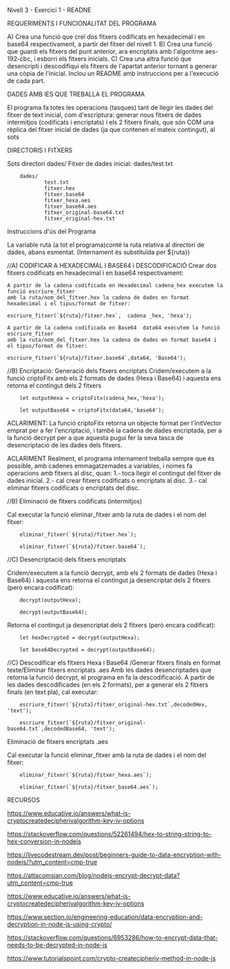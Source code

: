 Nivell 3 - Exercici 1 - READNE

REQUERIMENTS I FUNCIONALITAT DEL PROGRAMA 

A) Crea una funció que creï dos fitxers codificats en hexadecimal i en base64 respectivament, 
a partir del fitxer del nivell 1.
B) Crea una funció que guardi els fitxers del punt anterior, ara encriptats amb l'algoritme aes-192-cbc, 
i esborri els fitxers inicials.
C) Crea una altra funció que desencripti i descodifiqui els fitxers de l'apartat anterior 
tornant a generar una còpia de l'inicial.
Inclou un README amb instruccions per a l'execució de cada part. 


DADES AMB lES QUE TREBALLA EL PROGRAMA

El programa fa totes les operacions (tasques) tant de llegir les dades del fitxer de text inicial, 
com d'escriptura: generar nous fitxers de dades intermitjos (codificats i encriptats) i els 2 fitxers finals,
que són COM una rèplica del fitxer inicial de dades (ja que contenen el mateix contingut), al sots

DIRECTORIS I FITXERS

Sots directori dades/
Fitxer de dades inicial: dades/test.txt

        dades/
                test.txt
                fitxer.hex
                fitxer.base64
                fitxer_hexa.aes
                fitxer_base64.aes
                fitxer_original-base64.txt
                fitxer_original-hex.txt

Instruccions d'ús del Programa

La variable ruta (a tot el programa)conté la ruta relativa al directori de dades, abans esmentat.
(Internament és substituïda per ${ruta}) 

 //A) CODIFICAR A HEXADECIMAL I BASE64 i DESCODIFICACIÓ
    Crear dos fitxers codificats en hexadecimal i en base64 respectivament:

    A partir de la cadena codificada en Hexadecimal cadena_hex executem la funció escriure_fitxer
    amb la ruta/nom_del_fitxer.hex la cadena de dades en format hexadecimal i el tipus/format de fitxer:

    escriure_fitxer(`${ruta}/fitxer.hex`,  cadena _hex, 'hexa');
    
    A partir de la cadena codificada en Base64  data64 executem la funció escriure_fitxer
    amb la ruta/nom_del_fitxer.hex la cadena de dades en format base64 i el tipus/format de fitxer: 

    escriure_fitxer(`${ruta}/fitxer.base64`,data64, 'Base64');

//B) Encriptació: Generació dels fitxers encriptats
Cridem/executem a la funció criptoFitx amb els 2 formats de dades (Hexa i Base64) i aquesta ens retorna 
el contingut dels 2 fitxers 

        let outputHexa = criptoFitx(cadena_hex,'hexa');
        
        let outputBase64 = criptoFitx(data64,'base64');

ACLARIMENT:
La funció criptoFitx retorna un objecte format per l'initVector emprat per a fer l'encriptació, i també la cadena de 
dades encriptada, per a la funció decrypt per a que aquesta pugui fer la seva tasca de desencriptació de les dades dels fitxers.

ACLARIMENT
Realment, el programa internament treballa sempre que és possible, amb cadenes emmagatzemades a variables, i nomes fa operacions amb fitxers al disc, quan:
        1.- toca llegir el contingut del fitxer de dades inicial.
        2.- cal crear fitxers codificats o encriptats al disc.
        3.- cal eliminar fitxers codificats o encriptats del disc.


//B) Eliminació de fitxers codificats (intermitjos)

Cal executar la funció eliminar_fitxer amb la ruta de dades i el nom del fitxer:

        eliminar_fitxer(`${ruta}/fitxer.hex`);
        
        eliminar_fitxer(`${ruta}/fitxer.base64`);

//C) Desencriptació dels fitxers encriptats

Cridem/executem a la funció decrypt, amb els 2 formats de dades (Hexa i Base64) i aquesta ens retorna 
el contingut ja desencriptat dels 2 fitxers (però encara codificat):

        decrypt(outputHexa);
        
        decrypt(outputBase64);
        
Retorna el contingut ja desencriptat dels 2 fitxers (però encara codificat):

        let hexDecrypted = decrypt(outputHexa);
        
        let base64Decrypted = decrypt(outputBase64);

//C) Descodificar els fitxers Hexa i Base64 /Generar fitxers finals en format texte/Eliminar fitxers encriptats .aes
Amb les dades desencriptades que retorna la funció decrypt, el programa en fa la descodificació. 
A partir de les dades descodificades (en els 2 formats), per a generar els 2 fitxers finals (en text pla), cal executar:

        escriure_fitxer(`${ruta}/fitxer_original-hex.txt`,decodedHex, 'text');
        
        escriure_fitxer(`${ruta}/fitxer_original-base64.txt`,decodedBase64, 'text');

Eliminació de fitxers encriptats .aes 

Cal executar la funció eliminar_fitxer amb la ruta de dades i el nom del fitxer:

        eliminar_fitxer(`${ruta}/fitxer_hexa.aes`);

        eliminar_fitxer(`${ruta}/fitxer_base64.aes`);


RECURSOS

https://www.educative.io/answers/what-is-cryptocreatedecipherivalgorithm-key-iv-options

https://stackoverflow.com/questions/52261494/hex-to-string-string-to-hex-conversion-in-nodejs

https://livecodestream.dev/post/beginners-guide-to-data-encryption-with-nodejs/?utm_content=cmp-true

https://attacomsian.com/blog/nodejs-encrypt-decrypt-data?utm_content=cmp-true

https://www.educative.io/answers/what-is-cryptocreatedecipherivalgorithm-key-iv-options

https://www.section.io/engineering-education/data-encryption-and-decryption-in-node-js-using-crypto/

https://stackoverflow.com/questions/6953286/how-to-encrypt-data-that-needs-to-be-decrypted-in-node-js

https://www.tutorialspoint.com/crypto-createcipheriv-method-in-node-js


